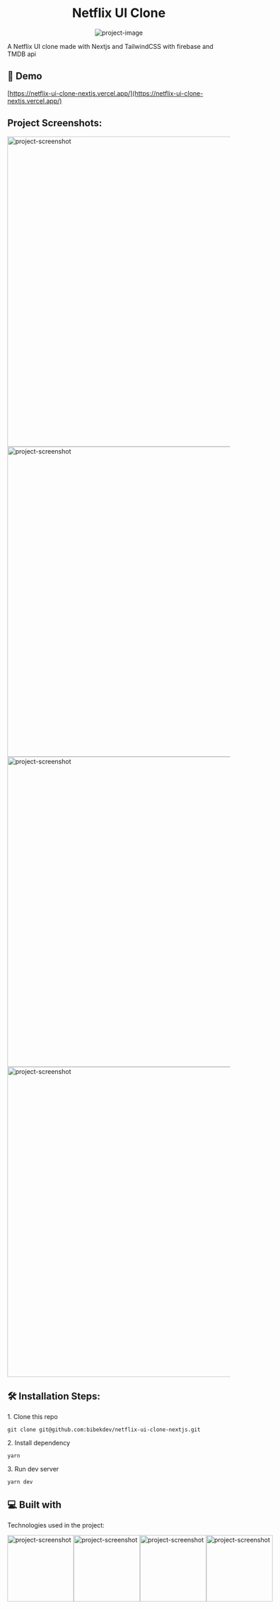 <h1 align="center" id="title">Netflix UI Clone</h1>

<p align="center"><img src="https://i.postimg.cc/VvVv1m43/netflix-ui-clone-nextjs.png" alt="project-image"></p>

<p id="description">A Netflix UI clone made with Nextjs and TailwindCSS with firebase and TMDB api</p>

<h2>🚀 Demo</h2>

[https://netflix-ui-clone-nextjs.vercel.app/](https://netflix-ui-clone-nextjs.vercel.app/)

<h2>Project Screenshots:</h2>

<img src="https://i.postimg.cc/T31C290m/netlfix-1.png" alt="project-screenshot" width="1000" height="700/">

<img src="https://i.postimg.cc/T3sQKDNs/netflix-2.png" alt="project-screenshot" width="1000" height="700/">

<img src="https://i.postimg.cc/159v2PNv/netflix-3.png" alt="project-screenshot" width="1000" height="700/">

<img src="https://i.postimg.cc/X7Qs0hf4/netflix-4.png" alt="project-screenshot" width="1000" height="700/">

<h2>🛠️ Installation Steps:</h2>

<p>1. Clone this repo</p>

```
git clone git@github.com:bibekdev/netflix-ui-clone-nextjs.git
```

<p>2. Install dependency</p>

```
yarn
```

<p>3. Run dev server</p>

```
yarn dev
```

<h2>💻 Built with</h2>

Technologies used in the project:

<div style="display:flex">
<img src="https://i.postimg.cc/2SXFFmq4/next.png" alt="project-screenshot" width="150">
<img src="https://i.postimg.cc/T19nyXM5/tailwind.png" alt="project-screenshot" width="150">
<img src="https://i.postimg.cc/7PM3tSGP/typescript.png" alt="project-screenshot" width="150">
<img src="https://i.postimg.cc/rm51krfJ/react.png" alt="project-screenshot" width="150" >
</div>

